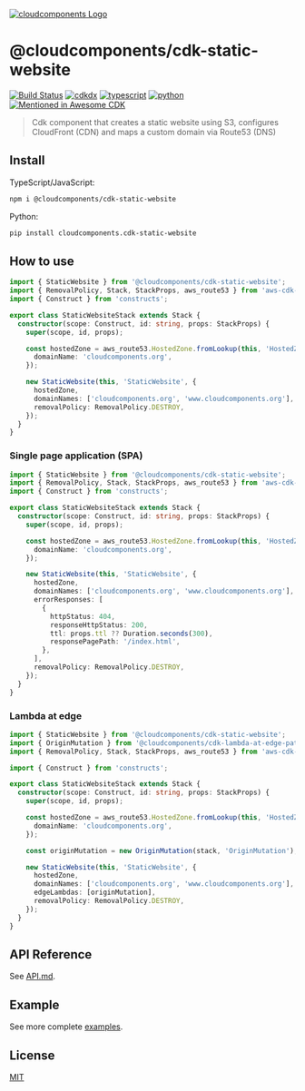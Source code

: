 [![cloudcomponents Logo](https://raw.githubusercontent.com/cloudcomponents/cdk-constructs/master/logo.png)](https://github.com/cloudcomponents/cdk-constructs)

# @cloudcomponents/cdk-static-website 

[![Build Status](https://github.com/cloudcomponents/cdk-constructs/workflows/Build/badge.svg)](https://github.com/cloudcomponents/cdk-constructs/actions?query=workflow=Build)
[![cdkdx](https://img.shields.io/badge/buildtool-cdkdx-blue.svg)](https://github.com/hupe1980/cdkdx)
[![typescript](https://img.shields.io/badge/jsii-typescript-blueviolet.svg)](https://www.npmjs.com/package/@cloudcomponents/cdk-static-website)
[![python](https://img.shields.io/badge/jsii-python-blueviolet.svg)](https://pypi.org/project/cloudcomponents.cdk-static-website/)
[![Mentioned in Awesome CDK](https://awesome.re/mentioned-badge.svg)](https://github.com/kolomied/awesome-cdk)

> Cdk component that creates a static website using S3, configures CloudFront (CDN) and maps a custom domain via Route53 (DNS)

## Install
TypeScript/JavaScript:

```bash
npm i @cloudcomponents/cdk-static-website
```

Python:

```bash
pip install cloudcomponents.cdk-static-website
```

## How to use

```typescript
import { StaticWebsite } from '@cloudcomponents/cdk-static-website';
import { RemovalPolicy, Stack, StackProps, aws_route53 } from 'aws-cdk-lib';
import { Construct } from 'constructs';

export class StaticWebsiteStack extends Stack {
  constructor(scope: Construct, id: string, props: StackProps) {
    super(scope, id, props);

    const hostedZone = aws_route53.HostedZone.fromLookup(this, 'HostedZone', {
      domainName: 'cloudcomponents.org',
    });

    new StaticWebsite(this, 'StaticWebsite', {
      hostedZone,
      domainNames: ['cloudcomponents.org', 'www.cloudcomponents.org'],
      removalPolicy: RemovalPolicy.DESTROY,
    });
  }
}
```

### Single page application (SPA)

```typescript
import { StaticWebsite } from '@cloudcomponents/cdk-static-website';
import { RemovalPolicy, Stack, StackProps, aws_route53 } from 'aws-cdk-lib';
import { Construct } from 'constructs';

export class StaticWebsiteStack extends Stack {
  constructor(scope: Construct, id: string, props: StackProps) {
    super(scope, id, props);

    const hostedZone = aws_route53.HostedZone.fromLookup(this, 'HostedZone', {
      domainName: 'cloudcomponents.org',
    });

    new StaticWebsite(this, 'StaticWebsite', {
      hostedZone,
      domainNames: ['cloudcomponents.org', 'www.cloudcomponents.org'],
      errorResponses: [
        {
          httpStatus: 404,
          responseHttpStatus: 200,
          ttl: props.ttl ?? Duration.seconds(300),
          responsePagePath: '/index.html',
        },
      ],
      removalPolicy: RemovalPolicy.DESTROY,
    });
  }
}
```

### Lambda at edge

```typescript
import { StaticWebsite } from '@cloudcomponents/cdk-static-website';
import { OriginMutation } from '@cloudcomponents/cdk-lambda-at-edge-pattern';
import { RemovalPolicy, Stack, StackProps, aws_route53 } from 'aws-cdk-lib';

import { Construct } from 'constructs';

export class StaticWebsiteStack extends Stack {
  constructor(scope: Construct, id: string, props: StackProps) {
    super(scope, id, props);

    const hostedZone = aws_route53.HostedZone.fromLookup(this, 'HostedZone', {
      domainName: 'cloudcomponents.org',
    });

    const originMutation = new OriginMutation(stack, 'OriginMutation');

    new StaticWebsite(this, 'StaticWebsite', {
      hostedZone,
      domainNames: ['cloudcomponents.org', 'www.cloudcomponents.org'],
      edgeLambdas: [originMutation],
      removalPolicy: RemovalPolicy.DESTROY,
    });
  }
}
```

## API Reference

See [API.md](https://github.com/cloudcomponents/cdk-constructs/tree/master/packages/cdk-static-website/API.md).

## Example

See more complete [examples](https://github.com/cloudcomponents/cdk-constructs/tree/master/examples).

## License

[MIT](https://github.com/cloudcomponents/cdk-constructs/tree/master/packages/cdk-static-website/LICENSE)